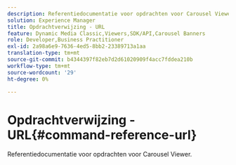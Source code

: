 ```yaml
---
description: Referentiedocumentatie voor opdrachten voor Carousel Viewer.
solution: Experience Manager
title: Opdrachtverwijzing - URL
feature: Dynamic Media Classic,Viewers,SDK/API,Carousel Banners
role: Developer,Business Practitioner
exl-id: 2a98a6e9-7636-4ed5-8bb2-23389713a1aa
translation-type: tm+mt
source-git-commit: b4344397f82eb7d2d61020909f4acc7fddea210b
workflow-type: tm+mt
source-wordcount: '29'
ht-degree: 0%

---
```


# Opdrachtverwijzing - URL{#command-reference-url}

Referentiedocumentatie voor opdrachten voor Carousel Viewer.
